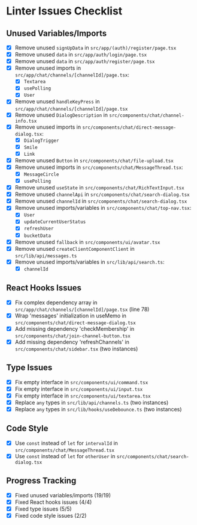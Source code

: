 # Linter Issues Checklist

## Unused Variables/Imports
- [x] Remove unused `signUpData` in `src/app/(auth)/register/page.tsx`
- [x] Remove unused `data` in `src/app/auth/login/page.tsx`
- [x] Remove unused `data` in `src/app/auth/register/page.tsx`
- [x] Remove unused imports in `src/app/chat/channels/[channelId]/page.tsx`:
  - [x] `Textarea`
  - [x] `usePolling`
  - [x] `User`
- [x] Remove unused `handleKeyPress` in `src/app/chat/channels/[channelId]/page.tsx`
- [x] Remove unused `DialogDescription` in `src/components/chat/channel-info.tsx`
- [x] Remove unused imports in `src/components/chat/direct-message-dialog.tsx`:
  - [x] `DialogTrigger`
  - [x] `Smile`
  - [x] `Link`
- [x] Remove unused `Button` in `src/components/chat/file-upload.tsx`
- [x] Remove unused imports in `src/components/chat/MessageThread.tsx`:
  - [x] `MessageCircle`
  - [x] `usePolling`
- [x] Remove unused `useState` in `src/components/chat/RichTextInput.tsx`
- [x] Remove unused `channelApi` in `src/components/chat/search-dialog.tsx`
- [x] Remove unused `channelId` in `src/components/chat/search-dialog.tsx`
- [x] Remove unused imports/variables in `src/components/chat/top-nav.tsx`:
  - [x] `User`
  - [x] `updateCurrentUserStatus`
  - [x] `refreshUser`
  - [x] `bucketData`
- [x] Remove unused `fallback` in `src/components/ui/avatar.tsx`
- [x] Remove unused `createClientComponentClient` in `src/lib/api/messages.ts`
- [x] Remove unused imports/variables in `src/lib/api/search.ts`:
  - [x] `channelId`

## React Hooks Issues
- [x] Fix complex dependency array in `src/app/chat/channels/[channelId]/page.tsx` (line 78)
- [x] Wrap 'messages' initialization in useMemo in `src/components/chat/direct-message-dialog.tsx`
- [x] Add missing dependency 'checkMembership' in `src/components/chat/join-channel-button.tsx`
- [x] Add missing dependency 'refreshChannels' in `src/components/chat/sidebar.tsx` (two instances)

## Type Issues
- [x] Fix empty interface in `src/components/ui/command.tsx`
- [x] Fix empty interface in `src/components/ui/input.tsx`
- [x] Fix empty interface in `src/components/ui/textarea.tsx`
- [x] Replace `any` types in `src/lib/api/channels.ts` (two instances)
- [x] Replace `any` types in `src/lib/hooks/useDebounce.ts` (two instances)

## Code Style
- [x] Use `const` instead of `let` for `intervalId` in `src/components/chat/MessageThread.tsx`
- [x] Use `const` instead of `let` for `otherUser` in `src/components/chat/search-dialog.tsx`

## Progress Tracking
- [x] Fixed unused variables/imports (19/19)
- [x] Fixed React hooks issues (4/4)
- [x] Fixed type issues (5/5)
- [x] Fixed code style issues (2/2) 